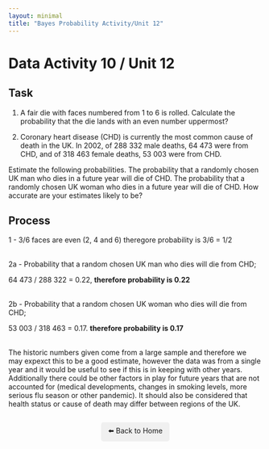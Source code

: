```yaml
---
layout: minimal
title: "Bayes Probability Activity/Unit 12"
---
```


# Data Activity 10 / Unit 12

## Task

1. A fair die with faces numbered from 1 to 6 is rolled. Calculate the probability that the die lands with an even number uppermost?

2. Coronary heart disease (CHD) is currently the most common cause of death in the UK. In 2002, of 288 332 male deaths, 64 473 were from CHD, and of 318 463 female deaths, 53 003 were from CHD.

Estimate the following probabilities.
The probability that a randomly chosen UK man who dies in a future year will die of CHD.
The probability that a randomly chosen UK woman who dies in a future year will die of CHD.
How accurate are your estimates likely to be?

## Process 

1 -  3/6 faces are even (2, 4 and 6) theregore probability is 3/6 = 1/2
<br><br>
  
2a - Probability that a random chosen UK man who dies will die from CHD;

   64 473 / 288 322 = 0.22,  **therefore probability is 0.22**
<br><br>

2b -  Probability that a random chosen UK woman who dies will die from CHD;

   53 003 / 318 463 = 0.17. **therefore probability is 0.17**
<br><br>

The historic numbers given come from a large sample and therefore we may expexct this to be a good estimate, however the data was from a single year and it would be useful to see if this is in keeping with other years.  Additionally there could be other factors in play for future years that are not accounted for (medical developments, changes in smoking levels, more serious flu season or other pandemic).  It should also be considered that health status or cause of death may differ between regions of the UK.  



<p style="text-align: center; margin-top: 2em;">
  <a href="../index.html" style="text-decoration: none; background: #f0f0f0; padding: 0.5em 1em; border-radius: 5px; display: inline-block;">
    ⬅️ Back to Home
  </a>
</p>
